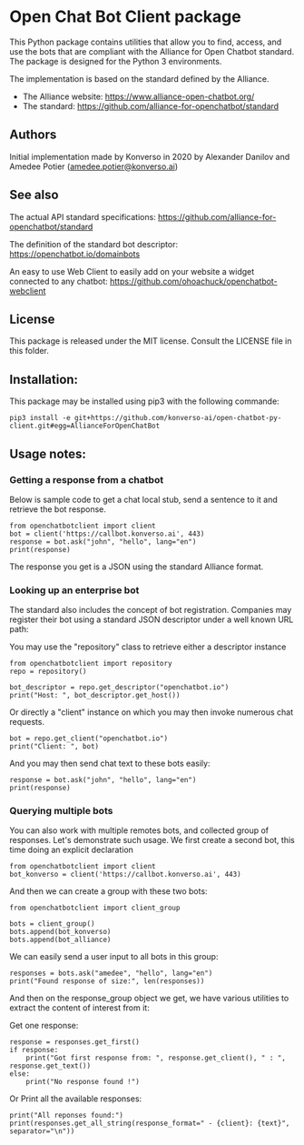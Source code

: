 # Open Chat Bot Client package
This Python package contains utilities that allow you to find, access, and use the bots that are compliant with the Alliance for Open Chatbot standard. The package is designed for the Python 3 environments.

The implementation is based on the standard defined by the Alliance.  
- The Alliance website: <https://www.alliance-open-chatbot.org/>  
- The standard: <https://github.com/alliance-for-openchatbot/standard>  

## Authors
Initial implementation made by Konverso in 2020
by  Alexander Danilov and Amedee Potier (<amedee.potier@konverso.ai>)

## See also

The actual API standard specifications: <https://github.com/alliance-for-openchatbot/standard>

The definition of the standard bot descriptor:  <https://openchatbot.io/domainbots>

An easy to use Web Client to easily add on your website a widget connected to any chatbot: <https://github.com/ohoachuck/openchatbot-webclient>

## License
This package is released under the MIT license. Consult the LICENSE file in this folder.

## Installation: 
This package may be installed using pip3 with the following commande:

    pip3 install -e git+https://github.com/konverso-ai/open-chatbot-py-client.git#egg=AllianceForOpenChatBot

## Usage notes: 

### Getting a response from a chatbot
Below is sample code to get a chat local stub, send a sentence to it and retrieve the bot response. 

	from openchatbotclient import client 
	bot = client('https://callbot.konverso.ai', 443) 
	response = bot.ask("john", "hello", lang="en") 
	print(response) 

The response you get is a JSON using the standard Alliance format.

### Looking up an enterprise bot
The standard also includes the concept of bot registration. Companies may 
register their bot using a standard JSON descriptor under a well known URL path:

You may use the "repository" class to retrieve either a descriptor instance

    from openchatbotclient import repository
    repo = repository()

    bot_descriptor = repo.get_descriptor("openchatbot.io")
    print("Host: ", bot_descriptor.get_host())

Or directly a "client" instance on which you may then invoke numerous chat requests.

    bot = repo.get_client("openchatbot.io")
    print("Client: ", bot)

And you may then send chat text to these bots easily:

    response = bot.ask("john", "hello", lang="en")
    print(response)

### Querying multiple bots

You can also work with multiple remotes bots, and collected group of responses. 
Let's demonstrate such usage. We first create a second bot, this time
doing an explicit declaration

    from openchatbotclient import client
    bot_konverso = client('https://callbot.konverso.ai', 443)

And then we can create a group with these two bots:

    from openchatbotclient import client_group

    bots = client_group()
    bots.append(bot_konverso)
    bots.append(bot_alliance)

We can easily send a user input to all bots in this group:

    responses = bots.ask("amedee", "hello", lang="en")
    print("Found response of size:", len(responses))

And then on the response_group object we get, we have various utilities to 
extract the content of interest from it:

Get one response:

    response = responses.get_first()
    if response:
        print("Got first response from: ", response.get_client(), " : ", response.get_text())
    else:
        print("No response found !")

Or Print all the available responses:

    print("All reponses found:")
    print(responses.get_all_string(response_format=" - {client}: {text}", separator="\n"))
